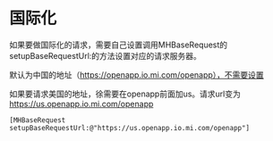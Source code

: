 <!-- beta -->
# 国际化
如果要做国际化的请求，需要自己设置调用MHBaseRequest的 setupBaseRequestUrl:的方法设置对应的请求服务器。

默认为中国的地址（https://openapp.io.mi.com/openapp），不需要设置

如果要请求美国的地址，徐需要在openapp前面加us。请求url变为
https://us.openapp.io.mi.com/openapp

```objc
[MHBaseRequest setupBaseRequestUrl:@"https://us.openapp.io.mi.com/openapp"]
```